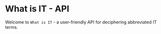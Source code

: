# What is IT - API

Welcome to `What is IT` - a user-friendly API for deciphering abbreviated IT terms.
